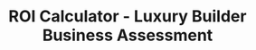 ---
layout: "layouts/roiCalculator.njk"
title: "ROI Calculator - Luxury Builder Business Assessment"
description: "Discover your exact profit improvement opportunity with our exclusive assessment for luxury home builders generating $5M+ annually."
permalink: "/roi-calculator/"
---